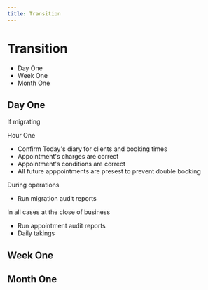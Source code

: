 ```yaml
---
title: Transition
---
```


# Transition

- Day One
- Week One
- Month One

## Day One

If migrating

Hour One

- Confirm Today's diary for clients and booking times
- Appointment's charges are correct
- Appointment's conditions are correct
- All future apppointments are presest to prevent double booking

During operations

- Run migration audit reports

In all cases at the close of business

- Run appointment audit reports
- Daily takings

## Week One

## Month One
